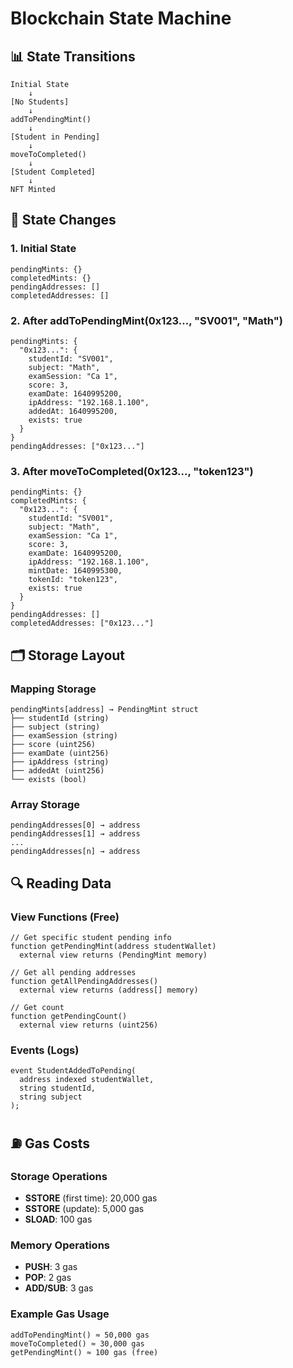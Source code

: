 # Blockchain State Machine

## 📊 State Transitions

```
Initial State
    ↓
[No Students]
    ↓
addToPendingMint()
    ↓
[Student in Pending]
    ↓
moveToCompleted()
    ↓
[Student Completed]
    ↓
NFT Minted
```

## 🔄 State Changes

### 1. Initial State
```
pendingMints: {}
completedMints: {}
pendingAddresses: []
completedAddresses: []
```

### 2. After addToPendingMint(0x123..., "SV001", "Math")
```
pendingMints: {
  "0x123...": {
    studentId: "SV001",
    subject: "Math",
    examSession: "Ca 1",
    score: 3,
    examDate: 1640995200,
    ipAddress: "192.168.1.100",
    addedAt: 1640995200,
    exists: true
  }
}
pendingAddresses: ["0x123..."]
```

### 3. After moveToCompleted(0x123..., "token123")
```
pendingMints: {}
completedMints: {
  "0x123...": {
    studentId: "SV001",
    subject: "Math",
    examSession: "Ca 1",
    score: 3,
    examDate: 1640995200,
    ipAddress: "192.168.1.100",
    mintDate: 1640995300,
    tokenId: "token123",
    exists: true
  }
}
pendingAddresses: []
completedAddresses: ["0x123..."]
```

## 🗂️ Storage Layout

### Mapping Storage
```
pendingMints[address] → PendingMint struct
├── studentId (string)
├── subject (string)
├── examSession (string)
├── score (uint256)
├── examDate (uint256)
├── ipAddress (string)
├── addedAt (uint256)
└── exists (bool)
```

### Array Storage
```
pendingAddresses[0] → address
pendingAddresses[1] → address
...
pendingAddresses[n] → address
```

## 🔍 Reading Data

### View Functions (Free)
```solidity
// Get specific student pending info
function getPendingMint(address studentWallet) 
  external view returns (PendingMint memory)

// Get all pending addresses
function getAllPendingAddresses() 
  external view returns (address[] memory)

// Get count
function getPendingCount() 
  external view returns (uint256)
```

### Events (Logs)
```solidity
event StudentAddedToPending(
  address indexed studentWallet, 
  string studentId, 
  string subject
);
```

## ⛽ Gas Costs

### Storage Operations
- **SSTORE** (first time): 20,000 gas
- **SSTORE** (update): 5,000 gas
- **SLOAD**: 100 gas

### Memory Operations
- **PUSH**: 3 gas
- **POP**: 2 gas
- **ADD/SUB**: 3 gas

### Example Gas Usage
```
addToPendingMint() ≈ 50,000 gas
moveToCompleted() ≈ 30,000 gas
getPendingMint() ≈ 100 gas (free)
``` 
